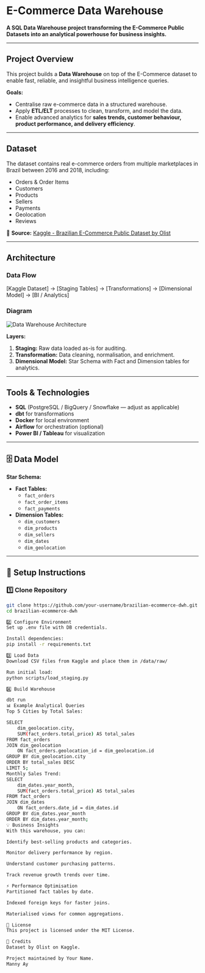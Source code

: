# E-Commerce Data Warehouse

**A SQL Data Warehouse project transforming the E-Commerce Public Datasets into an analytical powerhouse for business insights.**

---

## Project Overview
This project builds a **Data Warehouse** on top of the E-Commerce dataset to enable fast, reliable, and insightful business intelligence queries.

**Goals:**
- Centralise raw e-commerce data in a structured warehouse.
- Apply **ETL/ELT** processes to clean, transform, and model the data.
- Enable advanced analytics for **sales trends, customer behaviour, product performance, and delivery efficiency**.

---

## Dataset
The dataset contains real e-commerce orders from multiple marketplaces in Brazil between 2016 and 2018, including:
- Orders & Order Items
- Customers
- Products
- Sellers
- Payments
- Geolocation
- Reviews

📌 **Source:** [Kaggle - Brazilian E-Commerce Public Dataset by Olist](https://www.kaggle.com/datasets/olistbr/brazilian-ecommerce)

---

## Architecture

### Data Flow
[Kaggle Dataset] → [Staging Tables] → [Transformations] → [Dimensional Model] → [BI / Analytics]

### Diagram
![Data Warehouse Architecture](docs/architecture_diagram.png)

**Layers:**
1. **Staging:** Raw data loaded as-is for auditing.
2. **Transformation:** Data cleaning, normalisation, and enrichment.
3. **Dimensional Model:** Star Schema with Fact and Dimension tables for analytics.

---

## Tools & Technologies
- **SQL** (PostgreSQL / BigQuery / Snowflake — adjust as applicable)
- **dbt** for transformations
- **Docker** for local environment
- **Airflow** for orchestration (optional)
- **Power BI / Tableau** for visualization

---

## 🗄 Data Model
**Star Schema:**
- **Fact Tables:**
  - `fact_orders`
  - `fact_order_items`
  - `fact_payments`
- **Dimension Tables:**
  - `dim_customers`
  - `dim_products`
  - `dim_sellers`
  - `dim_dates`
  - `dim_geolocation`

---

## 🚀 Setup Instructions

### 1️⃣ Clone Repository
```bash
git clone https://github.com/your-username/brazilian-ecommerce-dwh.git
cd brazilian-ecommerce-dwh

2️⃣ Configure Environment
Set up .env file with DB credentials.

Install dependencies:
pip install -r requirements.txt

3️⃣ Load Data
Download CSV files from Kaggle and place them in /data/raw/

Run initial load:
python scripts/load_staging.py

4️⃣ Build Warehouse

dbt run
📊 Example Analytical Queries
Top 5 Cities by Total Sales:

SELECT 
    dim_geolocation.city,
    SUM(fact_orders.total_price) AS total_sales
FROM fact_orders
JOIN dim_geolocation 
    ON fact_orders.geolocation_id = dim_geolocation.id
GROUP BY dim_geolocation.city
ORDER BY total_sales DESC
LIMIT 5;
Monthly Sales Trend:
SELECT
    dim_dates.year_month,
    SUM(fact_orders.total_price) AS total_sales
FROM fact_orders
JOIN dim_dates 
    ON fact_orders.date_id = dim_dates.id
GROUP BY dim_dates.year_month
ORDER BY dim_dates.year_month;
💡 Business Insights
With this warehouse, you can:

Identify best-selling products and categories.

Monitor delivery performance by region.

Understand customer purchasing patterns.

Track revenue growth trends over time.

⚡ Performance Optimisation
Partitioned fact tables by date.

Indexed foreign keys for faster joins.

Materialised views for common aggregations.

📜 License
This project is licensed under the MIT License.

🙏 Credits
Dataset by Olist on Kaggle.

Project maintained by Your Name.
Manny Ay

